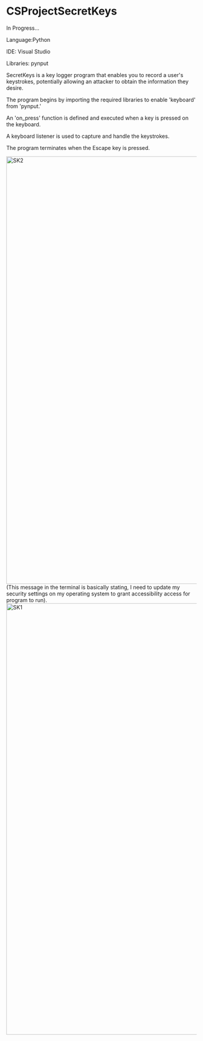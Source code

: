 # CSProjectSecretKeys

In Progress... 


Language:Python

IDE: Visual Studio

Libraries: pynput

SecretKeys is a key logger program that enables you to record a user's keystrokes, potentially allowing an attacker to obtain the information they desire. 

The program begins by importing the required libraries to enable 'keyboard' from 'pynput.' 

An 'on_press' function is defined and executed when a key is pressed on the keyboard.

A keyboard listener is used to capture and handle the keystrokes. 

The program terminates when the Escape key is pressed.

<img width="1127" alt="SK2" src="https://github.com/CMoret/CSProjectSecretKeys/assets/134563934/dacca131-6560-46f7-8218-6398b99039d4">
(This message in the terminal is basically stating, I need to update my security settings on my operating system to grant accessibility access for program to run).


<img width="1137" alt="SK1" src="https://github.com/CMoret/CSProjectSecretKeys/assets/134563934/d65066cc-0fbf-48fa-a037-25cff88926cc">

